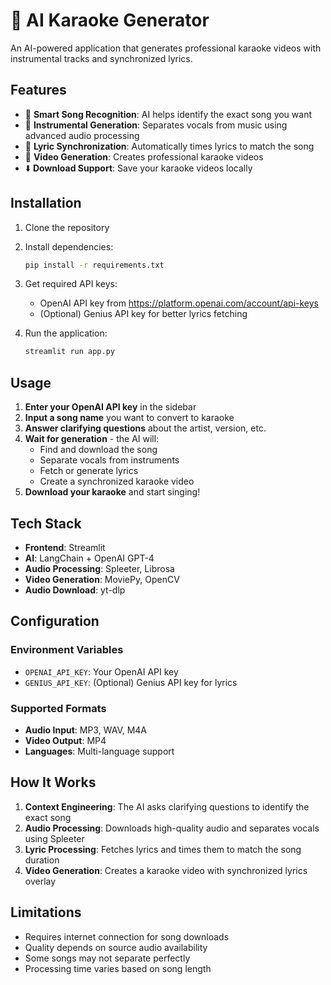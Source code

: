 # 🎤 AI Karaoke Generator
An AI-powered application that generates professional karaoke videos with instrumental tracks and synchronized lyrics.

## Features

- 🎵 **Smart Song Recognition**: AI helps identify the exact song you want
- 🎼 **Instrumental Generation**: Separates vocals from music using advanced audio processing
- 📝 **Lyric Synchronization**: Automatically times lyrics to match the song
- 🎥 **Video Generation**: Creates professional karaoke videos
- ⬇️ **Download Support**: Save your karaoke videos locally

## Installation

1. Clone the repository
2. Install dependencies:
   ```bash
   pip install -r requirements.txt
   ```

3. Get required API keys:
   - OpenAI API key from https://platform.openai.com/account/api-keys
   - (Optional) Genius API key for better lyrics fetching

4. Run the application:
   ```bash
   streamlit run app.py
   ```

## Usage

1. **Enter your OpenAI API key** in the sidebar
2. **Input a song name** you want to convert to karaoke
3. **Answer clarifying questions** about the artist, version, etc.
4. **Wait for generation** - the AI will:
   - Find and download the song
   - Separate vocals from instruments
   - Fetch or generate lyrics
   - Create a synchronized karaoke video
5. **Download your karaoke** and start singing!

## Tech Stack

- **Frontend**: Streamlit
- **AI**: LangChain + OpenAI GPT-4
- **Audio Processing**: Spleeter, Librosa
- **Video Generation**: MoviePy, OpenCV
- **Audio Download**: yt-dlp

## Configuration

### Environment Variables
- `OPENAI_API_KEY`: Your OpenAI API key
- `GENIUS_API_KEY`: (Optional) Genius API key for lyrics

### Supported Formats
- **Audio Input**: MP3, WAV, M4A
- **Video Output**: MP4
- **Languages**: Multi-language support

## How It Works

1. **Context Engineering**: The AI asks clarifying questions to identify the exact song
2. **Audio Processing**: Downloads high-quality audio and separates vocals using Spleeter
3. **Lyric Processing**: Fetches lyrics and times them to match the song duration
4. **Video Generation**: Creates a karaoke video with synchronized lyrics overlay

## Limitations

- Requires internet connection for song downloads
- Quality depends on source audio availability
- Some songs may not separate perfectly
- Processing time varies based on song length

